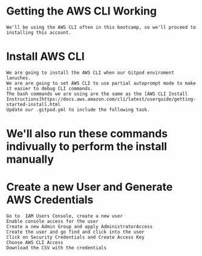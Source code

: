 # Getting the AWS CLI Working
    We'll be using the AWS CLI often in this bootcamp, so we'll proceed to installing this account.

# Install AWS CLI
    We are going to install the AWS CLI when our Gitpod enviroment lanuches.
    We are are going to set AWS CLI to use partial autoprompt mode to make it easier to debug CLI commands.
    The bash commands we are using are the same as the [AWS CLI Install Instructions]https://docs.aws.amazon.com/cli/latest/userguide/getting-started-install.html
    Update our .gitpod.yml to include the following task.



# We'll also run these commands indivually to perform the install manually

# Create a new User and Generate AWS Credentials
    Go to  IAM Users Console, create a new user
    Enable console access for the user
    Create a new Admin Group and apply AdministratorAccess
    Create the user and go find and click into the user
    Click on Security Credentials and Create Access Key
    Choose AWS CLI Access
    Download the CSV with the credentials